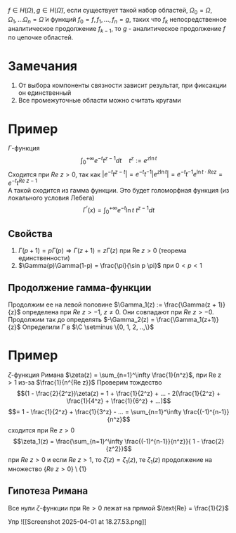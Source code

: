 $f \in H(\Omega), g \in H(\tilde \Omega)$, если существует такой набор областей, $\Omega_0 = \Omega, \Omega_1, ... \Omega_n = \tilde \Omega$ и функций $f_0 = f, f_1, ..., f_n = g$, таких что $f_k$ непосредственное аналитическое продолжение $f_{k-1}$, то $g$ - аналитическое продолжение $f$ по цепочке областей.
# Замечания
1. От выбора компоненты связности зависит результат, при фиксакции он единственный
2. Все промежуточные области можно считать кругами
# Пример
$\Gamma$-функция $$\int_0^{+\infty} e^{-t}t^{z-1}dt \quad t^z := e^{z\ln t}$$
Сходится при $Re \ z > 0$, так как $|e^{-t}t^{z-t}| = e^{-t}t^{-1}|e^{z\ln t}| = e^{-t}t^{-1}e^{\ln t \cdot Re z} = e^{-t}t^{Re \ z - 1}$    
А такой сходится из гамма функции.
Это будет голоморфная функция (из локального условия Лебега)
$$\Gamma^\prime(x) = \int_{0}^{+\infty}e^{-t} \ln t \ t^{z-1} dt$$
## Свойства
1. $\Gamma(p+1) = p\Gamma(p) \Rightarrow \Gamma(z + 1) = z\Gamma(z)$ при $\text{Re } z > 0$ (теорема единственности)
2. $\Gamma(p)\Gamma(1-p) = \frac{\pi}{\sin p \pi}$ при $0 < p < 1$ 
## Продолжение гамма-функции
Продолжим ее на левой половине
$\Gamma_1(z) := \frac{\Gamma(z + 1)}{z}$ определена при $Re \ z > -1$, $z \not = 0$. Они совпадают при $Re \ z > - 0$. Продолжим так до определять
$-\Gamma_2(z) = \frac{\Gamma_1(z+1)}{z}$ 
Определили $\Gamma$ в $\C \setminus \{0, 1, 2, ..,\}$
# Пример
$\zeta$-функция Римана $\zeta(z) = \sum_{n=1}^\infty \frac{1}{n^z}$, при $\text{Re z} > 1$  из-за $\frac{1}{n^{Re z}}$ 
Проверим тождество $$(1 - \frac{2}{2^z})\zeta(z) = 1 + \frac{1}{2^z} + ... - 2(\frac{1}{2^z} + \frac{1}{4^z} + \frac{1}{6^z} + ...)$$
$$= 1 - \frac{1}{2^z} + \frac{1}{3^z} - ... = \sum_{n=1}^\infty \frac{(-1)^{n-1}}{n^z}$$
сходится при $\text{Re } z > 0$  
$$\zeta_1(z) = \frac{\sum_{n=1}^\infty \frac{(-1)^{n-1}}{n^z}}{ 1 - \frac{2}{z^2}}$$
при $Re \ z > 0$ и если $Re \ z > 1$, то $\zeta(z) = \zeta_1(z)$, те $\zeta_1(z)$ продолжение на множество $\{Re \ z > 0\} \setminus \{1\}$  
## Гипотеза Римана
Все нули $\zeta$-функции при $\text{Re} > 0$ лежат на прямой $\text{Re} = \frac{1}{2}$ 

Упр
![[Screenshot 2025-04-01 at 18.27.53.png]]